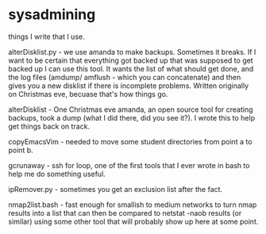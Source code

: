 sysadmining
===========

things I write that I use.

alterDisklist.py - we use amanda to make backups. Sometimes it breaks. If I want to be certain that everything got backed up that was supposed to get backed up I can use this tool. It wants the list of what should get done, and the log files (amdump/ amflush - which you can concatenate) and then gives you a new disklist if there is incomplete problems. Written originally on Christmas eve, becuase that's how things go.

alterDisklist - One Christmas eve amanda, an open source tool for creating backups, took a dump (what I did there, did you see it?). I wrote this to help get things back on track.

copyEmacsVim - needed to move some student directories from point a to point b.

gcrunaway - ssh for loop, one of the first tools that I ever wrote in bash to help me do something useful.

ipRemover.py - sometimes you get an exclusion list after the fact.

nmap2list.bash - fast enough for smallish to medium networks to turn nmap results into a list that can then be compared to netstat -naob results (or similar) using some other tool that will probably show up here at some point.


